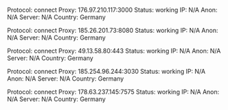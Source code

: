 Protocol: connect
Proxy: 176.97.210.117:3000
Status: working
IP: N/A
Anon: N/A
Server: N/A
Country: Germany

Protocol: connect
Proxy: 185.26.201.73:8080
Status: working
IP: N/A
Anon: N/A
Server: N/A
Country: Germany

Protocol: connect
Proxy: 49.13.58.80:443
Status: working
IP: N/A
Anon: N/A
Server: N/A
Country: Germany

Protocol: connect
Proxy: 185.254.96.244:3030
Status: working
IP: N/A
Anon: N/A
Server: N/A
Country: Germany

Protocol: connect
Proxy: 178.63.237.145:7575
Status: working
IP: N/A
Anon: N/A
Server: N/A
Country: Germany


